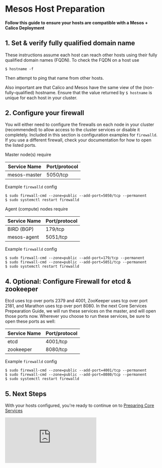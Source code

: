 # Mesos Host Preparation
#### Follow this guide to ensure your hosts are compatible with a Mesos + Calico Deployment 

## 1. Set & verify fully qualified domain name
These instructions assume each host can reach other hosts using their fully qualified domain names (FQDN).  To check the FQDN on a host use

    $ hostname -f

Then attempt to ping that name from other hosts.

Also important are that Calico and Mesos have the same view of the (non-fully-qualified) hostname.  Ensure that the value returned by `$ hostname` is unique for each host in your cluster.

## 2. Configure your firewall
You will either need to configure the firewalls on each node in your cluster (recommended) to allow access to the cluster services or disable it completely.  Included in this section is configuration examples for `firewalld`.  If you use a different firewall, check your documentation for how to open the listed ports.

Master node(s) require

| Service Name | Port/protocol     |
|--------------|-------------------|
| mesos-master | 5050/tcp          |

Example `firewalld` config

    $ sudo firewall-cmd --zone=public --add-port=5050/tcp --permanent
    $ sudo systemctl restart firewalld

Agent (compute) nodes require

| Service Name | Port/protocol     |
|--------------|-------------------|
| BIRD (BGP)   | 179/tcp           |
| mesos-agent  | 5051/tcp          |

Example `firewalld` config

    $ sudo firewall-cmd --zone=public --add-port=179/tcp --permanent
    $ sudo firewall-cmd --zone=public --add-port=5051/tcp --permanent
    $ sudo systemctl restart firewalld

## 4. Optional: Configure Firewall for etcd & zookeeper
Etcd uses tcp over ports 2379 and 4001, ZooKeeper uses tcp over port 2181, and Marathon uses tcp over port 8080. In the next Core Services Prepearation Guide, we will run these services on the master, and will open those ports now. Wherever you choose to run these services, be sure to open these ports as well:

| Service Name | Port/protocol     |
|--------------|-------------------|
| etcd         | 4001/tcp           |
| zookeeper    | 8080/tcp          |

Example `firewalld` config

    $ sudo firewall-cmd --zone=public --add-port=4001/tcp --permanent
    $ sudo firewall-cmd --zone=public --add-port=8080/tcp --permanent
    $ sudo systemctl restart firewalld

## 5. Next Steps 
With your hosts configured, you're ready to continue on to [Preparing Core Services](PrepareCoreServices.md)

[![Analytics](https://ga-beacon.appspot.com/UA-52125893-3/calico-docker/docs/mesos/PrepareHosts.md?pixel)](https://github.com/igrigorik/ga-beacon)

